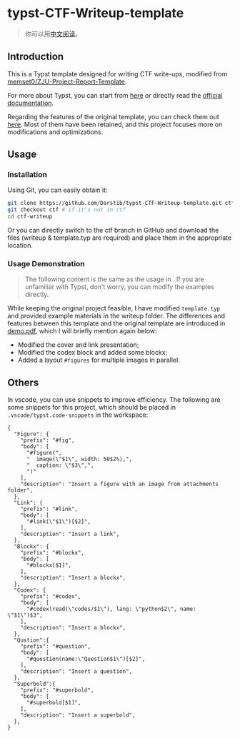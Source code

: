 # typst-CTF-Writeup-template

> 你可以用[中文阅读](README.md)。

## Introduction

This is a Typst template designed for writing CTF write-ups, modified from [memset0/ZJU-Project-Report-Template](https://github.com/memset0/ZJU-Project-Report-Template).

For more about Typst, you can start from [here](https://darstib.github.io/blog/2024/05/18/typst-begin/) or directly read the [official documentation](https://typst.app/docs).

Regarding the features of the original template, you can check them out [here](https://github.com/memset0/ZJU-Project-Report-Template?tab=readme-ov-file#zju-project-report-template-). Most of them have been retained, and this project focuses more on modifications and optimizations.

## Usage

### Installation

Using Git, you can easily obtain it:

```bash
git clone https://github.com/Darstib/typst-CTF-Writeup-template.git ctf-writeup
git checkout ctf # if it's not in ctf
cd ctf-writeup
```

Or you can directly switch to the ctf branch in GitHub and download the files (writeup & template.typ are required) and place them in the appropriate location.

### Usage Demonstration

> The following content is the same as the usage in . If you are unfamiliar with Typst, don't worry, you can modify the examples directly.

While keeping the original project feasible, I have modified `template.typ` and provided example materials in the writeup folder. The differences and features between this template and the original template are introduced in [demo.pdf](writeup/demo.pdf), which I will briefly mention again below:

- Modified the cover and link presentation;
- Modified the codex block and added some blockx;
- Added a layout `#figures` for multiple images in parallel.

## Others

In vscode, you can use snippets to improve efficiency. The following are some snippets for this project, which should be placed in `.vscode/typst.code-snippets` in the workspace:

```snippet title=".vscode/typst.code-snippets"
{
  "Figure": {
    "prefix": "#fig",
    "body": [
      "#figure(",
      "  image(\"$1\", width: 50$2%),",
      "  caption: \"$3\",",
      ")"
    ],
    "description": "Insert a figure with an image from attachments folder",
  },
  "Link": {
    "prefix": "#link",
    "body": [
      "#link(\"$1\")[$2]",
    ],
    "description": "Insert a link",
  },
  "Blockx": {
    "prefix": "#blockx",
    "body": [
      "#blockx[$1]",
    ],
    "description": "Insert a blockx",
  },
  "Codex": {
    "prefix": "#codex",
    "body": [
      "#codex(read(\"codes/$1\"), lang: \"python$2\", name: \"$1\")$3",
    ],
    "description": "Insert a blockx",
  },
  "Qustion":{
    "prefix": "#question",
    "body": [
      "#question(name:\"Question$1\")[$2]",
    ],
    "description": "Insert a question",
  },
  "Superbold":{
    "prefix": "#superbold",
    "body": [
      "#superbold[$1]",
    ],
    "description": "Insert a superbold",
  },
}
```